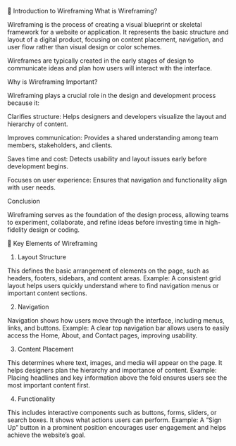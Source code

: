🧩 Introduction to Wireframing
What is Wireframing?

Wireframing is the process of creating a visual blueprint or skeletal framework for a website or application. It represents the basic structure and layout of a digital product, focusing on content placement, navigation, and user flow rather than visual design or color schemes.

Wireframes are typically created in the early stages of design to communicate ideas and plan how users will interact with the interface.

Why is Wireframing Important?

Wireframing plays a crucial role in the design and development process because it:

Clarifies structure: Helps designers and developers visualize the layout and hierarchy of content.

Improves communication: Provides a shared understanding among team members, stakeholders, and clients.

Saves time and cost: Detects usability and layout issues early before development begins.

Focuses on user experience: Ensures that navigation and functionality align with user needs.

Conclusion

Wireframing serves as the foundation of the design process, allowing teams to experiment, collaborate, and refine ideas before investing time in high-fidelity design or coding.

🧱 Key Elements of Wireframing
1. Layout Structure

This defines the basic arrangement of elements on the page, such as headers, footers, sidebars, and content areas.
Example: A consistent grid layout helps users quickly understand where to find navigation menus or important content sections.

2. Navigation

Navigation shows how users move through the interface, including menus, links, and buttons.
Example: A clear top navigation bar allows users to easily access the Home, About, and Contact pages, improving usability.

3. Content Placement

This determines where text, images, and media will appear on the page. It helps designers plan the hierarchy and importance of content.
Example: Placing headlines and key information above the fold ensures users see the most important content first.

4. Functionality

This includes interactive components such as buttons, forms, sliders, or search boxes. It shows what actions users can perform.
Example: A “Sign Up” button in a prominent position encourages user engagement and helps achieve the website’s goal.
